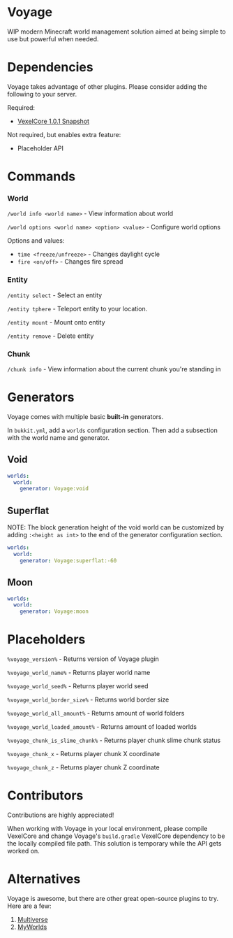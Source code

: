 # Voyage
WIP modern Minecraft world management solution aimed at being simple to use but powerful when needed.

# Dependencies
Voyage takes advantage of other plugins. Please consider adding the following to your server.

Required:
- [VexelCore 1.0.1 Snapshot](https://github.com/ItsMCB/VexelCore)

Not required, but enables extra feature:
- Placeholder API

# Commands
### World
`/world info <world name>` - View information about world

`/world options <world name> <option> <value>` - Configure world options

Options and values:
- `time <freeze/unfreeze>` - Changes daylight cycle
- `fire <on/off>` - Changes fire spread

### Entity
`/entity select` - Select an entity

`/entity tphere` - Teleport entity to your location.

`/entity mount` - Mount onto entity

`/entity remove` - Delete entity

### Chunk
`/chunk info` - View information about the current chunk you're standing in

# Generators
Voyage comes with multiple basic **built-in** generators.

In `bukkit.yml`, add a `worlds` configuration section. 
Then add a subsection with the world name and generator.

## Void
```yaml
worlds:
  world:
    generator: Voyage:void
```

## Superflat
NOTE: The block generation height of the void world can be customized by adding `:<height as int>` to the end of the generator configuration section.

```yaml
worlds:
  world:
    generator: Voyage:superflat:-60
```

## Moon
```yaml
worlds:
  world:
    generator: Voyage:moon
```


# Placeholders
`%voyage_version%` - Returns version of Voyage plugin

`%voyage_world_name%` - Returns player world name

`%voyage_world_seed%` - Returns player world seed

`%voyage_world_border_size%` - Returns world border size

`%voyage_world_all_amount%` - Returns amount of world folders

`%voyage_world_loaded_amount%` - Returns amount of loaded worlds

`%voyage_chunk_is_slime_chunk%` - Returns player chunk slime chunk status

`%voyage_chunk_x` - Returns player chunk X coordinate

`%voyage_chunk_z` - Returns player chunk Z coordinate

# Contributors
Contributions are highly appreciated!

When working with Voyage in your local environment, please compile VexelCore and change Voyage's `build.gradle` VexelCore dependency to be the locally compiled file path.
This solution is temporary while the API gets worked on.

# Alternatives
Voyage is awesome, but there are other great open-source plugins to try. Here are a few:
1. [Multiverse](https://github.com/Multiverse/Multiverse-Core)
2. [MyWorlds](https://github.com/bergerhealer/MyWorlds)